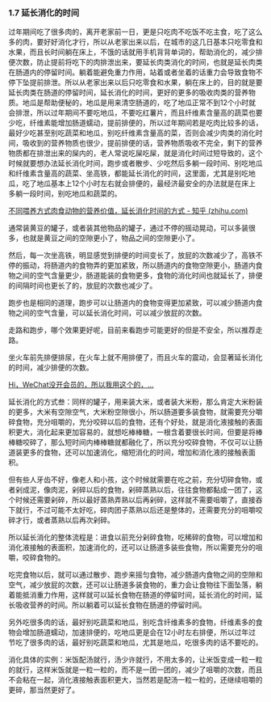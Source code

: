 
### 1.7 延长消化的时间

过年期间吃了很多肉的，离开老家前一日，更是只吃肉不吃饭不吃主食，吃了这么多的肉，要好好消化才行，所以从老家出来以后，在城市的这几日基本只吃零食和水果，而且长时间躺在床上，不饿的话就用手机背背单词的，帮助消化的，减少排便次数，防止提前将吃下的肉排泄出来，要延长肉类消化的时间，也就是延长肉类在肠道内的停留时间。躺着能避免重力作用，站着或者坐着的话重力会导致食物不停下坠提前排泄。所以从老家出来以后只吃零食和水果，躺在床上的，目的就是要延长肉类在肠道的停留时间，延长消化的时间，更好的更多的吸收肉类的营养物质。地瓜是帮助便秘的，地瓜是用来清空肠道的，吃了地瓜正常不到12个小时就会排泄，所以过年期间不要吃地瓜，不要吃红薯片，而且纤维素含量高的蔬菜也要少吃，纤维素能增加肠道蠕动，提前排便的，所以过年期间若是吃肉比较多的话，最好少吃甚至别吃蔬菜和地瓜，别吃纤维素含量高的菜，否则会减少肉类的消化时间，吸收到的营养物质也很少，提前排便的话，营养物质吸收不完全，剩下的营养物质都在排泄出来的屎内的，老人常说吃屎吃屎，就是消化时间过短导致的，这个时候就要想办法延长消化时间，跑步或者散步、少吃然后多躺一段时间、别吃地瓜和纤维素含量高的蔬菜、坐高铁，都能延长消化的时间，这里面，尤其是别吃地瓜，吃了地瓜基本上12个小时左右就会排便的，最经济最安全的办法就是在床上多躺一段时间，别吃地瓜和蔬菜的。

[不同喂养方式肉食动物的营养价值，延长消化时间的方式 - 知乎 (zhihu.com)](https://zhuanlan.zhihu.com/p/682191871)

通常装黄豆的罐子，或者装其他物品的罐子，通过不停的摇动晃动，可以多装很多，也就是黄豆之间的空隙更小了，物品之间的空隙更小了。

然后，每一次坐高铁，明显感觉到排便的时间变长了，放屁的次数减少了，高铁不停的振动，将肠道内的食物弄的更加紧致，所以肠道内的食物空隙更小，肠道内食物之间的空气含量更少，肠道能装的食物更多，食物的消化时间也就延长了，排便的间隔时间也更长了的，放屁的次数也减少了。

跑步也是相同的道理，跑步可以让肠道内的食物变得更加紧致，可以减少肠道内食物之间的空气含量，可以延长消化时间，可以减少放屁的次数。

走路和跑步，哪个效果更好呢，目前来看跑步可能更好的但是不安全，所以推荐走路。

坐火车前先排便排尿，在火车上就不用排便了，而且火车的震动，会显著延长消化的时间，减少排便的次数。

[Hi，WeChat没开会员的，所以我用这个的，…](https://www.zhihu.com/pin/1742612869143920640)

延长消化的方式叁：同样的罐子，用来装大米，或者装大米粉，那么肯定大米粉装的更多，大米有空隙空气，大米粉空隙很小，所以肠道要多装食物，就需要充分嚼碎食物，充分咀嚼的，充分咬碎以后的食物，还有个好处，就是消化液接触的表面积更大，消化起来更加容易的，就想吃棒棒糖，一根含着要很长时间，但要是将棒棒糖咬碎了，那么短时间内棒棒糖就都融化了，所以充分咬碎食物，不仅可以让肠道装更多的食物，还可以加速消化，缩短消化的时间，增加和消化液的接触表面积。

但有些人牙齿不好，像老人和小孩，这个时候就需要在吃之前，充分切碎食物，或者剁成泥，像肉泥，剁碎以后的食物，剁碎蒸熟以后，往往食物都黏成一团了，这个时候还需要剁碎，所以最好蒸熟弄熟以后再剁碎，这样就不需要咀嚼了，直接吞下就行，不过可能不太好吃，碎肉团子蒸熟以后还是整体的，还需要充分的咀嚼咬碎才行，或者蒸熟以后再次剁碎。

所以延长消化的整体流程是：进食以前充分剁碎食物，吃稀碎的食物，可以增加和消化液接触的表面积，加速消化的，还可以让肠道多装些食物，所以需要充分的咀嚼，咬碎食物的。

吃完食物以后，就可以通过散步、跑步来摇匀食物，减少肠道内食物之间的空隙和空气，减少放屁的次数，还可以让肠道多装食物的，重力会让食物往下面坠落，躺着能抵消重力作用，这样就可以延长食物在肠道的停留时间，延长消化的时间，延长吸收营养的时间。所以躺着可以延长食物在肠道的停留时间。

另外吃很多肉的话，最好别吃蔬菜和地瓜，别吃含纤维素多的食物，纤维素多的食物会增加肠道蠕动，加速排便的，吃地瓜更是会在12小时左右排便，所以过年过节吃了很多肉的话，最好别吃蔬菜和地瓜，尤其是地瓜，吃很多肉的话不要吃的。

消化具体的实例：米饭配汤就行，汤少许就行，不用太多的，让米饭变成一粒一粒的就行，这样米饭就是一粒一粒的，而不是一团一团的，减少了咀嚼的次数，而且不会粘在一起，消化液接触表面积更大，当然若是配汤一粒一粒的，还继续咀嚼的更碎，那当然更好了。
